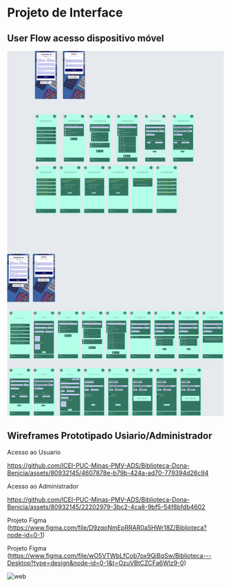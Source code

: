 
# Projeto de Interface


## User Flow acesso dispositivo móvel

![Exemplo de UserFlow](https://github.com/ICEI-PUC-Minas-PMV-ADS/Biblioteca-Dona-Benicia/blob/main/docs/img/flowuser.jpeg)


## Wireframes Prototipado Usiario/Administrador


Acesso ao Usuario 

https://github.com/ICEI-PUC-Minas-PMV-ADS/Biblioteca-Dona-Benicia/assets/80932145/4607878e-b79b-424a-ad70-779394d26c94

Acesso ao Administrador 



https://github.com/ICEI-PUC-Minas-PMV-ADS/Biblioteca-Dona-Benicia/assets/80932145/22202979-3bc2-4ca8-9bf5-54f8bfdb4602




Projeto Figma (https://www.figma.com/file/D9zqoNmEpRRAR0a5HWr18Z/Biblioteca?node-id=0-1)


Projeto Figma (https://www.figma.com/file/wO5VTWbLfCob7ox9QjBqSw/Biblioteca---Desktop?type=design&node-id=0-1&t=OzuVBtCZCFa6Wlz9-0)


![web](https://github.com/ICEI-PUC-Minas-PMV-ADS/Biblioteca-Dona-Benicia/assets/80932145/62d89b7d-a4f3-4d66-b4da-609eba3eabef)



